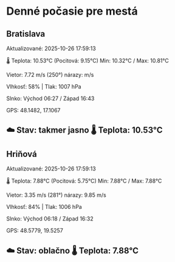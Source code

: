 ﻿# Denné počasie pre mestá

## Bratislava
Aktualizované: 2025-10-26 17:59:13

🌡️ Teplota: 10.53°C 
(Pocitová: 9.15°C)
Min: 10.32°C / Max: 10.81°C

Vietor: 7.72 m/s    (250°) 
nárazy:  m/s

Vlhkosť: 58% | Tlak: 1007 hPa

Slnko: Východ 06:27 / Západ 16:43

GPS: 48.1482, 17.1067

☁️ Stav: takmer jasno        🌡️ Teplota: 10.53°C
---

## Hriňová
Aktualizované: 2025-10-26 17:59:13

🌡️ Teplota: 7.88°C 
(Pocitová: 5.75°C)
Min: 7.88°C / Max: 7.88°C

Vietor: 3.35 m/s (281°)
nárazy: 9.85 m/s

Vlhkosť: 84% | Tlak: 1006 hPa

Slnko: Východ 06:18 / Západ 16:32

GPS: 48.5779, 19.5257

☁️ Stav: oblačno        🌡️ Teplota: 7.88°C
---
